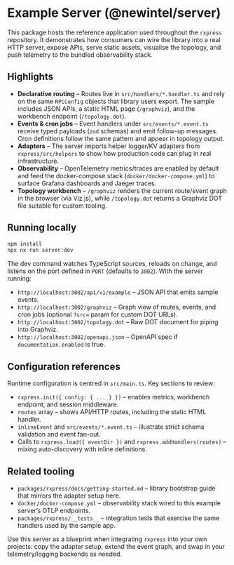 # Example Server (@newintel/server)

This package hosts the reference application used throughout the `rxpress` repository. It demonstrates how consumers can wire the library into a real HTTP server, expose APIs, serve static assets, visualise the topology, and push telemetry to the bundled observability stack.

## Highlights

- **Declarative routing** – Routes live in `src/handlers/*.handler.ts` and rely on the same `RPCConfig` objects that library users export. The sample includes JSON APIs, a static HTML page (`/graphviz`), and the workbench endpoint (`/topology.dot`).
- **Events & cron jobs** – Event handlers under `src/events/*.event.ts` receive typed payloads (`zod` schemas) and emit follow-up messages. Cron definitions follow the same pattern and appear in topology output.
- **Adapters** – The server imports helper logger/KV adapters from `rxpress/src/helpers` to show how production code can plug in real infrastructure.
- **Observability** – OpenTelemetry metrics/traces are enabled by default and feed the docker-compose stack (`docker/docker-compose.yml`) to surface Grafana dashboards and Jaeger traces.
- **Topology workbench** – `/graphviz` renders the current route/event graph in the browser (via Viz.js), while `/topology.dot` returns a Graphviz DOT file suitable for custom tooling.

## Running locally

```bash
npm install
npx nx run server:dev
```

The dev command watches TypeScript sources, reloads on change, and listens on the port defined in `PORT` (defaults to `3002`). With the server running:

- `http://localhost:3002/api/v1/example` – JSON API that emits sample events.
- `http://localhost:3002/graphviz` – Graph view of routes, events, and cron jobs (optional `?src=` param for custom DOT URLs).
- `http://localhost:3002/topology.dot` – Raw DOT document for piping into Graphviz.
- `http://localhost:3002/openapi.json` – OpenAPI spec if `documentation.enabled` is true.

## Configuration references

Runtime configuration is centred in `src/main.ts`. Key sections to review:

- `rxpress.init({ config: { ... } })` – enables metrics, workbench endpoint, and session middleware.
- `routes` array – shows API/HTTP routes, including the static HTML handler.
- `inlineEvent` and `src/events/*.event.ts` – illustrate strict schema validation and event fan-out.
- Calls to `rxpress.load({ eventDir })` and `rxpress.addHandlers(routes)` – mixing auto-discovery with inline definitions.

## Related tooling

- `packages/rxpress/docs/getting-started.md` – library bootstrap guide that mirrors the adapter setup here.
- `docker/docker-compose.yml` – observability stack wired to this example server’s OTLP endpoints.
- `packages/rxpress/__tests__` – integration tests that exercise the same handlers used by the sample app.

Use this server as a blueprint when integrating `rxpress` into your own projects: copy the adapter setup, extend the event graph, and swap in your telemetry/logging backends as needed.
